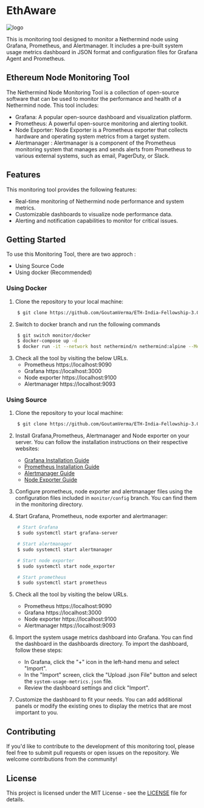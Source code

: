 # EthAware
![logo](https://user-images.githubusercontent.com/66783850/230303630-294be86b-5e90-4a3a-bcfa-9b5b06648d42.png)

This is monitoring tool designed to monitor a Nethermind node using Grafana, Prometheus, and Alertmanager. It includes a pre-built system usage metrics dashboard in JSON format and configuration files for Grafana Agent and Prometheus.

## Ethereum Node Monitoring Tool
The Nethermind Node Monitoring Tool is a collection of open-source software that can be used to monitor the performance and health of a Nethermind node. This tool includes:

- Grafana: A popular open-source dashboard and visualization platform.
- Prometheus: A powerful open-source monitoring and alerting toolkit.
- Node Exporter: Node Exporter is a Prometheus exporter that collects hardware and operating system metrics from a target system.
- Alertmanager : Alertmanager is a component of the Prometheus monitoring system that manages and sends alerts from Prometheus to various external systems, such as email, PagerDuty, or Slack.

## Features
This monitoring tool provides the following features:
- Real-time monitoring of Nethermind node performance and system metrics.
- Customizable dashboards to visualize node performance data.
- Alerting and notification capabilities to monitor for critical issues.

## Getting Started
To use this Monitoring Tool, there are two approch :
- Using Source Code
- Using docker (Recommended)

### Using Docker 
1. Clone the repository to your local machine:
```bash
    $ git clone https://github.com/GoutamVerma/ETH-India-Fellowship-3.0.git
```

2. Switch to docker branch and run the following commands
```bash
    $ git switch monitor/docker
    $ docker-compose up -d
    $ docker run -it --network host nethermind/n nethermind:alpine --Metrics.Enabled true
```
3. Check all the tool by visiting the below URLs.
    - Prometheus     https://localhost:9090
    - Grafana        https://localhost:3000
    - Node exporter  https://localhost:9100
    - Alertmanager   https://localhost:9093

### Using Source
1. Clone the repository to your local machine:
```bash
    $ git clone https://github.com/GoutamVerma/ETH-India-Fellowship-3.0.git
```
2. Install Grafana,Prometheus, Alertmanager and Node exporter on your server. You can follow the installation instructions on their respective websites:
    -   [Grafana Installation Guide](https://grafana.com/docs/grafana/latest/setup-grafana/installation/)
    -   [Prometheus Installation Guide](https://prometheus.io/docs/prometheus/latest/installation/)
    -   [Alertmanager Guide](https://prometheus.io/docs/alerting/latest/alertmanager/)
    -   [Node Exporter Guide](https://prometheus.io/docs/guides/node-exporter/)

3. Configure prometheus, node exporter and alertmanager files using the configuration files included in `monitor/config` branch. You can find them in the monitoring directory.

4. Start Grafana, Prometheus, node exporter and alertmanager:
```bash
    # Start Grafana
    $ sudo systemctl start grafana-server

    # Start alertmanager
    $ sudo systemctl start alertmanager

    # Start node exporter
    $ sudo systemctl start node_exporter

    # Start prometheus
    $ sudo systemctl start prometheus

```
5. Check all the tool by visiting the below URLs.
    - Prometheus     https://localhost:9090
    - Grafana        https://localhost:3000
    - Node exporter  https://localhost:9100
    - Alertmanager   https://localhost:9093 


6. Import the system usage metrics dashboard into Grafana. You can find the dashboard in the dashboards directory. To import the dashboard, follow these steps:
    
    -   In Grafana, click the "+" icon in the left-hand menu and select "Import".
    -   In the "Import" screen, click the "Upload .json File" button and select the `system-usage-metrics.json` file.
    -   Review the dashboard settings and click "Import".

6. Customize the dashboard to fit your needs. You can add additional panels or modify the existing ones to display the metrics that are most important to you.

## Contributing

If you'd like to contribute to the development of this monitoring tool, please feel free to submit pull requests or open issues on the repository. We welcome contributions from the community!

## License
This project is licensed under the MIT License - see the [LICENSE](https://github.com/GoutamVerma/ETH-India-Fellowship-3.0/blob/main/License.txt) file for details.
